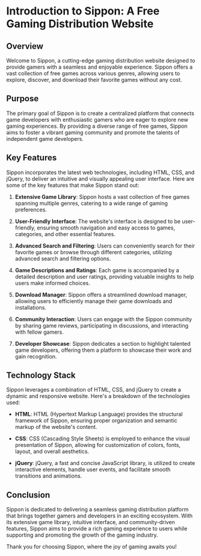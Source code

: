 # Introduction to Sippon: A Free Gaming Distribution Website

## Overview

Welcome to Sippon, a cutting-edge gaming distribution website designed to provide gamers with a seamless and enjoyable experience. Sippon offers a vast collection of free games across various genres, allowing users to explore, discover, and download their favorite games without any cost.

## Purpose

The primary goal of Sippon is to create a centralized platform that connects game developers with enthusiastic gamers who are eager to explore new gaming experiences. By providing a diverse range of free games, Sippon aims to foster a vibrant gaming community and promote the talents of independent game developers.

## Key Features

Sippon incorporates the latest web technologies, including HTML, CSS, and jQuery, to deliver an intuitive and visually appealing user interface. Here are some of the key features that make Sippon stand out:

1. **Extensive Game Library**: Sippon hosts a vast collection of free games spanning multiple genres, catering to a wide range of gaming preferences.

2. **User-Friendly Interface**: The website's interface is designed to be user-friendly, ensuring smooth navigation and easy access to games, categories, and other essential features.

3. **Advanced Search and Filtering**: Users can conveniently search for their favorite games or browse through different categories, utilizing advanced search and filtering options.

4. **Game Descriptions and Ratings**: Each game is accompanied by a detailed description and user ratings, providing valuable insights to help users make informed choices.

5. **Download Manager**: Sippon offers a streamlined download manager, allowing users to efficiently manage their game downloads and installations.

6. **Community Interaction**: Users can engage with the Sippon community by sharing game reviews, participating in discussions, and interacting with fellow gamers.

7. **Developer Showcase**: Sippon dedicates a section to highlight talented game developers, offering them a platform to showcase their work and gain recognition.

## Technology Stack

Sippon leverages a combination of HTML, CSS, and jQuery to create a dynamic and responsive website. Here's a breakdown of the technologies used:

- **HTML**: HTML (Hypertext Markup Language) provides the structural framework of Sippon, ensuring proper organization and semantic markup of the website's content.

- **CSS**: CSS (Cascading Style Sheets) is employed to enhance the visual presentation of Sippon, allowing for customization of colors, fonts, layout, and overall aesthetics.

- **jQuery**: jQuery, a fast and concise JavaScript library, is utilized to create interactive elements, handle user events, and facilitate smooth transitions and animations.

## Conclusion

Sippon is dedicated to delivering a seamless gaming distribution platform that brings together gamers and developers in an exciting ecosystem. With its extensive game library, intuitive interface, and community-driven features, Sippon aims to provide a rich gaming experience to users while supporting and promoting the growth of the gaming industry.

Thank you for choosing Sippon, where the joy of gaming awaits you!
